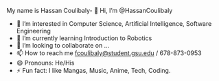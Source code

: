 My name is Hassan Coulibaly- 👋 Hi, I’m @HassanCoulibaly
- 👀 I’m interested in Computer Science, Artificial Intelligence, Software Engineering 
- 🌱 I’m currently learning Introduction to Robotics
- 💞️ I’m looking to collaborate on ...
- 📫 How to reach me fcoulibaly@student.gsu.edu / 678-873-0953
- 😄 Pronouns: He/His
- ⚡ Fun fact: I like Mangas, Music, Anime, Tech, Coding.

<!---
HassanCoulibaly/HassanCoulibaly is a ✨ special ✨ repository because its `README.md` (this file) appears on your GitHub profile.
You can click the Preview link to take a look at your changes.
--->
